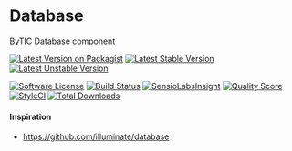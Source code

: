 # Database
ByTIC Database component

[![Latest Version on Packagist](https://img.shields.io/packagist/v/bytic/database.svg?style=flat-square)](https://packagist.org/packages/bytic/database)
[![Latest Stable Version](https://poser.pugx.org/bytic/database/v/stable)](https://packagist.org/packages/bytic/database)
[![Latest Unstable Version](https://poser.pugx.org/bytic/database/v/unstable)](https://packagist.org/packages/bytic/database)

[![Software License](https://img.shields.io/badge/license-MIT-brightgreen.svg?style=flat-square)](LICENSE)
[![Build Status](https://img.shields.io/travis/bytic/database/master.svg?style=flat-square)](https://travis-ci.org/bytic/framework)
[![SensioLabsInsight](https://insight.sensiolabs.com/projects/fac4cb9c-22b4-47e9-aabc-4344588434a4/mini.png)](https://insight.sensiolabs.com/projects/fac4cb9c-22b4-47e9-aabc-4344588434a4)
[![Quality Score](https://img.shields.io/scrutinizer/g/bytic/database.svg?style=flat-square)](https://scrutinizer-ci.com/g/bytic/database)
[![StyleCI](https://styleci.io/repos/119889868/shield?branch=master)](https://styleci.io/repos/119889868)
[![Total Downloads](https://img.shields.io/packagist/dt/bytic/database.svg?style=flat-square)](https://packagist.org/packages/bytic/database)

#### Inspiration
* https://github.com/illuminate/database
